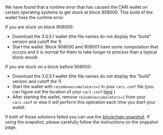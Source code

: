 We have found that a runtime error that has caused the CARI wallet on certain operating systems to get stuck at block 908000. This build of the wallet fixes the runtime error.

If you are stuck on block 908000:
- Download the 3.0.5.1 wallet (the file names do not display the "build" version and cutoff the 1)
- Start the wallet. Block 908000 and 908001 have some computation that occurs and it is normal for them to take longer to process than a typical block would.

If you are stuck on a block before 908000:
- Download the 3.0.5.1 wallet (the file names do not display the "build" version and cutoff the 1)
- Start the wallet with `reindexaccumulators=1` in your `cari.conf` file (you can figure out the location of your `cari.conf` [here](https://cari.freshdesk.com/support/solutions/articles/30000004664-where-are-my-wallet-dat-blockchain-and-configuration-conf-files-located-) )
- After starting the wallet, remove `reindexaccumulators=1` from your `cari.conf` or else it will perform this operation each time you start your wallet.

If both of those solutions failed you can use the [blockchain snapshot](http://178.254.23.111/~pub/CARI/Daily-Snapshots-Html/CARI-Daily-Snapshots.html). If using the snapshot, please carefully follow the instructions on the snapshot page.
